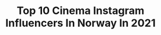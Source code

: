 ---
title: Top 10 Cinema Instagram Influencers In Norway In 2021
description: >-
  Find top cinema Instagram influencers in Norway in 2021. Most popular hashtags: #norway #nature #oslo.
platform: Instagram
hits: 15
text_top: Discover the top-rated Instagram influencers on inBeat.
text_bottom: Our platform holds 15 Instagram influencers like this in Norway for you to connect with.
profiles:
  - username: "kimsorens1"
    fullname: >-
      Kim Sørensen | TravelPhoto
    bio: >-
      📸Photo- & Cinematographer 🏕@reisegutta Co-Founder 🏝@reisefilm Photo- & Cinematographer 🎥 Check out my YouTube channel 👇🏼 📍Oslo, Norway 🇳🇴
    location: "Norway"
    followers: 57039
    engagement: 158
    commentsToLikes: 0.050343
    id: ck5zrk8pbwql80i14aof1nc9l
    verified: false
    hashtags: "#lofoten, #utno, #mittnorge, #liveterbestute"
  - username: "matiasmyklebust"
    fullname: >-
      MATIAS MYKLEBUST
    bio: >-
      Cinematographer | Director 🇳🇴
    location: "Norway"
    followers: 9865
    engagement: 728
    commentsToLikes: 0.015069
    id: ck0w3wu3pvowb0i198mv5nsys
    verified: false
    hashtags: ""
  - username: "grymolvaerhivju"
    fullname: >-
      Gry Molvær Hivju
    bio: >-
      Director of documentaries, topic science and art. Awardwinning TV-host. Artist. Photo and drawing. On instagram; photo with Iphone and for fun!
    location: "Norway"
    followers: 35017
    engagement: 400
    commentsToLikes: 0.019622
    id: ck134wiq2yj750i199do7jjd9
    verified: false
    hashtags: "#losangeles, #premierenight, #norwegianbroadcastingcorporation, #olebrude"
  - username: "engwind"
    fullname: >-
      Øyvind Engevik
    bio: >-
      🌍NORWAY 🖥CG ARTIST 📷PHOTOGRAPHER Copyright © 2020 ENGWIND. All rights reserved. 📸 @engwind_photo
    location: "Norway"
    followers: 20364
    engagement: 469
    commentsToLikes: 0.069424
    id: ck8t0bsm9rj7q0j782xg40h1j
    verified: false
    hashtags: "#launchdsigns, #technology, #future, #galaxy"
  - username: "andre_larsen"
    fullname: >-
      🪐ANDRÉxLARSEN
    bio: >-
      Professional FPV Drone Pilot 📍Based in Dubai🇦🇪
    location: "Norway"
    followers: 31275
    engagement: 1059
    commentsToLikes: 0.037712
    id: ck55pn1pmax6q0i1149176t5h
    verified: false
    hashtags: "#teamblacksheep, #bestofnorway, #mynorway, #ifyouhigh"
  - username: "hugo.visuals"
    fullname: >-
      HUGØ CHENG | Videographer
    bio: >-
      𝐈 𝐥𝐢𝐤𝐞 𝐭𝐨 𝐫𝐞𝐜𝐫𝐞𝐚𝐭𝐞 𝐦𝐨𝐦𝐞𝐧𝐭𝐬 📍 Videographer based in Hong Kong 🇭🇰 📧 Enquiry: hugocheng6565@gmail.com 🌿 Essential Flow SFX: FAR EAST EDITION 👇🏽
    location: "Norway"
    followers: 14435
    engagement: 966
    commentsToLikes: 0.064122
    id: ck0w60sar6d3y0i19aem0jwea
    verified: false
    hashtags: "#skysupply, #naturegramy, #travelstoriesph, #topdestinationsph"
  - username: "corgilouie"
    fullname: >-
      Louie & Figo
    bio: >-
      »hiking corgis »welsh corgi pembroke »gear from @nonstopdogwear »part of team @vomhund and @revolutionrace #hikingcorgi
    location: "Norway"
    followers: 42415
    engagement: 468
    commentsToLikes: 0.011054
    id: ck13ckuqa0utq0i19ygfwbbng
    verified: false
    hashtags: "#corgimoments, #adventure, #nature, #corgistagram"
  - username: "nazquick"
    fullname: >-
      Nasir Sirikhan
    bio: >-
      Co-Founder of @thequickstyle & @quickstylestudio
    location: "Norway"
    followers: 29953
    engagement: 293
    commentsToLikes: 0.027171
    id: ck5c4u3ja23wh0i115kejjzgw
    verified: false
    hashtags: "#industrialdesign, #cinema4d, #conseptdesign, #formless"
  - username: "sigurd.vedal"
    fullname: >-
      S i g u r d    V e d a l
    bio: >-
      🎯 Help 10M Achieve Happiness, Wealth & Love 🧠 Life, Business & Relationship Coach 🌎 Serial Entrepreneur (€ 8 fig/yr) 💰 Investor 🔥 Motivational Speaker
    location: "Norway"
    followers: 1058207
    engagement: 96
    commentsToLikes: 0.050276
    id: ck0vw3qgwrys00i197kombffa
    verified: true
    hashtags: "#growthquotes, #keytosuccess, #quotesdailylife, #motivationalquotesoftheday"
  - username: "krista_kosonen"
    fullname: >-
      Krista Kosonen
    bio: >-
      Actress
    location: "Norway"
    followers: 40048
    engagement: 551
    commentsToLikes: 0.013111
    id: ck0u95bq392s20i19ofpif110
    verified: false
    hashtags: "#beforeigners, #koirateiva, #hbobeef, #dogsdontwearpants"
---